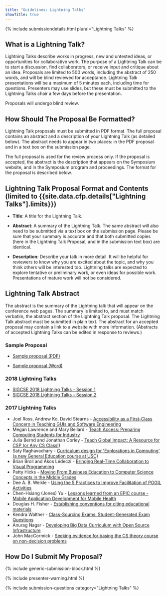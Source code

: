 ```yaml
---
title: "Guidelines: Lightning Talks"
showTitle: true
---
```


{% include submissiondetails.html plural="Lightning Talks" %}

## What is a Lightning Talk?

Lightning Talks describe works in progress, new and untested ideas, or opportunities for collaborative work. The purpose of a Lightning Talk can be to start a discussion, find collaborators, or receive input and critique about an idea. Proposals are limited to 500 words, including the abstract of 250 words,  and will be blind reviewed for acceptance. Lightning Talk presentations will be a maximum of 5 minutes each, including time for questions. Presenters may use slides, but these must be submitted to the Lightning Talks chair a few days before the presentation.

Proposals will undergo blind review.

## How Should The Proposal Be Formatted?

Lightning Talk proposals must be submitted in PDF format. The full proposal contains an abstract and a description of your Lightning Talk (as detailed below). The abstract needs to appear in two places: in the PDF proposal and in a text box on the submission page.

The full proposal is used for the review process only. If the proposal is accepted, the abstract is the description that appears on the Symposium website, and in the Symposium program and proceedings. The format for the proposal is described below.

## Lightning Talk Proposal Format and Contents (limited to {{site.data.cfp.details["Lightning Talks"].limits}})

-   **Title**: A title for the Lightning Talk.

-   **Abstract**: A summary of the Lightning Talk. The same abstract will also need to be submitted via a text box on the submission page. Please be sure that your summary is accurate and that both submitted copies (here in the Lightning Talk Proposal, and in the submission text box) are identical.

-   **Description**: Describe your talk in more detail. It will be helpful for reviewers to know why you are excited about the topic, and why you think others will be interested too. Lightning talks are expected to explore tentative or preliminary work, or even ideas for possible work. Presentations of mature work will not be considered.

## Lightning Talk Abstract

The abstract is the summary of the Lightning talk that will appear on the conference web pages. The summary is limited to, and must match verbatim, the abstract section of the Lightning Talk proposal. The Lightning Talk abstract must be submitted in plain text. The abstract for an accepted proposal may contain a link to a website with more information. (Abstracts of accepted Lightning Talks can be edited in response to reviews.)

### Sample Proposal

* [Sample proposal (PDF)]({{site.base}}/docs/sigcse-sample-lightning-talk.pdf)

* [Sample proposal (Word)]({{site.base}}/docs/sigcse-sample-lightning-talk.docx)

### 2018 Lightning Talks

* [SIGCSE 2018 Lightning Talks - Session 1]({{site.base}}/docs/2018-lightning-talks/2018_LightningTalks_1.pdf)
* [SIGCSE 2018 Lightning Talks - Session 2]({{site.base}}/docs/2018-lightning-talks/2018_LightningTalks_2.pdf)

### 2017 Lightning Talks

* Joel Ross, Andrew Ko, David Stearns - [Accessibility as a First-Class Concern in Teaching GUIs and Software Engineering]({{site.base}}/docs/2017-lightning-talks/01-Ross-SIGCSE-lightning-talk-v2.pdf)
* Megan Lawrence and Mary Bellard - [Teach Access: Preparing Computing Students for Industry]({{site.base}}/docs/2017-lightning-talks/02-SIGCSE_Teach-Accessv2.pdf)
* Julia Bernd and Jonathan Corley - [Teach Global Impact: A Resource for CSP (or Any CS Class!)]({{site.base}}/docs/2017-lightning-talks/03-Bernd_Corley_Teach_Global_Impact_revised.pdf)
* Saty Raghavachary - [Curriculum design for 'Explorations in Computing' (a new General Education course at USC)]({{site.base}}/docs/2017-lightning-talks/04-slides_saty-v2.pdf)
* Brian Broll and Ákos Lédeczi - [Bringing Real-Time Collaboration to Visual Programming]({{site.base}}/docs/2017-lightning-talks/05-Broll-Updated-SIGCSE17-Lightning-Talk.pdf)
* Patty Hicks - [Moving From Business Education to Computer Science Concepts in the Middle Grades]({{site.base}}/docs/2017-lightning-talks/06-P-Hicks-Slides-for-Lightning-Talk.pdf)
* Dee A. B. Weikle - [Using the 5 Practices to Improve Facilitation of POGIL Activities]({{site.base}}/docs/2017-lightning-talks/07-Intersection5P-POGILWeikle0309.pdf)
* Chen-Hsiang (Jones) Yu - [Lessons learned from an EPIC course - Mobile Application Development for Mobile Health]({{site.base}}/docs/2017-lightning-talks/08-2017_SIGCSE_Lightning_Talk_Yu.pdf)
* Douglas H. Fisher - [Establishing conventions for citing educational materials]({{site.base}}/docs/2017-lightning-talks/09-DougFisherSIGCSEPresentation.pdf)
* Kendra Walther - [Class-Sourcing Exams: Student-Generated Exam Questions]({{site.base}}/docs/2017-lightning-talks/10-walther-classSourcing.pdf)
* Anurag Nagar - [Developing Big Data Curriculum with Open Source Infrastructure]({{site.base}}/docs/2017-lightning-talks/DevelopingBigDataCurriculum.pdf)
* John MacCormick - [Seeking evidence for basing the CS theory course on non-decision problems]({{site.base}}/docs/2017-lightning-talks/11-maccormick-lightning-talk-slides.pdf)

## How Do I Submit My Proposal?

{% include generic-submission-block.html %}

{% include presenter-warning.html %}

{% include submission-questions category="Lightning Talks" %}
